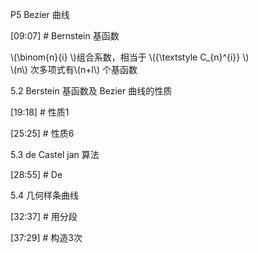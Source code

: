 

  

P5  Bezier 曲线   


[09:07] # Bernstein 基函数    

\\(\binom{n}{i} \\)组合系数，相当于 \\({\textstyle C_{n}^{i}} \\)    
\\(n\\) 次多项式有\\(n+l\\) 个基函数     

5.2 Berstein 基函数及 Bezier 曲线的性质    


[19:18] # 性质1     



[25:25] # 性质6    


5.3 de Castel jan 算法    


[28:55] # De     


5.4 几何样条曲线   

[32:37] # 用分段   

 


[37:29] # 构造3次    

